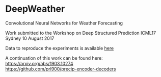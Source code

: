 # DeepWeather
Convolutional Neural Networks for Weather Forecasting

Work submitted to the Workshop on Deep Structured Prediction
ICML17 Sydney 10 August 2017

Data to reproduce the experiments is available [here](https://cloudstor.aarnet.edu.au/plus/s/ZAn1XEa4eLT1VAe)

A continuation of this work can be found here:
<br>https://arxiv.org/abs/1903.10274
<br>https://github.com/prl900/precip-encoder-decoders
